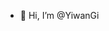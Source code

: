 - 👀 Hi, I’m @YiwanGi

<!---
YiwanGi/YiwanGi is a ✨ special ✨ repository because its `README.md` (this file) appears on your GitHub profile.
You can click the Preview link to take a look at your changes.
--->
